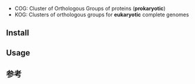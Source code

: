 

* COG: Cluster of Orthologous Groups of proteins (**prokaryotic**)
* KOG: Clusters of orthologous groups for **eukaryotic** complete genomes

## Install



## Usage




## 参考
